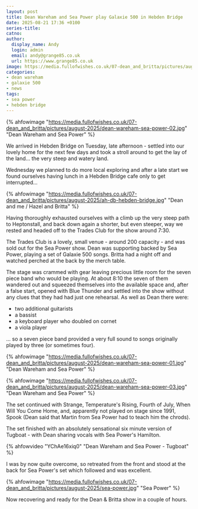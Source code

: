 ```yaml
---
layout: post
title: Dean Wareham and Sea Power play Galaxie 500 in Hebden Bridge
date: 2025-08-21 17:36 +0100
series-title:
catno:
author:
  display_name: Andy
  login: admin
  email: andy@grange85.co.uk
  url: https://www.grange85.co.uk
image: https://media.fullofwishes.co.uk/07-dean_and_britta/pictures/august-2025/dean-wareham-sea-power-02.jpg
categories:
- dean wareham
- galaxie 500
- news
tags:
- sea power
- hebden bridge
---
```

{% ahfowimage "https://media.fullofwishes.co.uk/07-dean_and_britta/pictures/august-2025/dean-wareham-sea-power-02.jpg" "Dean Wareham and Sea Power" %}

We arrived in Hebden Bridge on Tuesday, late afternoon - settled into our lovely home for the next few days and took a stroll around to get the lay of the land... the very steep and watery land.

Wednesday we planned to do more local exploring and after a late start we found ourselves having lunch in a Hebden Bridge cafe only to get interrupted...

{% ahfowimage "https://media.fullofwishes.co.uk/07-dean_and_britta/pictures/august-2025/ah-db-hebden-bridge.jpg" "Dean and me / Hazel and Britta" %}

Having thoroughly exhausted ourselves with a climb up the very steep path to Heptonstall, and back down again a shorter, but even steeper, way we rested and headed off to the Trades Club for the show around 7:30.

The Trades Club is a lovely, small venue - around 200 capacity - and was sold out for the Sea Power show. Dean was supporting backed by Sea Power, playing a set of Galaxie 500 songs. Britta had a night off and watched perched at the back by the merch table.

The stage was crammed with gear leaving precious little room for the seven piece band who would be playing. At about 8:10 the seven of them wandered out and squeezed themselves into the available space and, after a false start, opened with Blue Thunder and settled into the show without any clues that they had had just one rehearsal. As well as Dean there were:

 - two additional guitarists
 - a bassist
 - a keyboard player who doubled on cornet
 - a viola player

... so a seven piece band provided a very full sound to songs originally played by three (or sometimes four).

{% ahfowimage "https://media.fullofwishes.co.uk/07-dean_and_britta/pictures/august-2025/dean-wareham-sea-power-01.jpg" "Dean Wareham and Sea Power" %}


{% ahfowimage "https://media.fullofwishes.co.uk/07-dean_and_britta/pictures/august-2025/dean-wareham-sea-power-03.jpg" "Dean Wareham and Sea Power" %}


The set continued with Strange, Temperature's Rising, Fourth of July, When Will You Come Home, and, apparently not played on stage since 1991, Spook (Dean said that Martin from Sea Power had to teach him the chrods).

The set finished with an absolutely sensational six minute version of Tugboat - with Dean sharing vocals with Sea Power's Hamilton.

{% ahfowvideo "YChAe16xiq0" "Dean Wareham and Sea Power - Tugboat" %}

I was by now quite overcome, so retreated from the front and stood at the back for Sea Power's set which followed and was excellent.

{% ahfowimage "https://media.fullofwishes.co.uk/07-dean_and_britta/pictures/august-2025/sea-power.jpg" "Sea Power" %}

Now recovering and ready for the Dean & Britta show in a couple of hours.

